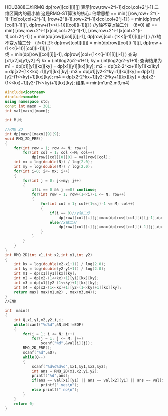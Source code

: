 HDU2888二维RMQ
dp[row][col][i][j] 表示[row,row+2^i-1]x[col,col+2^j-1] 二维区间内的最小值
这是RMQ-ST算法的核心: 倍增思想
== min( [row,row+ 2^(i-1)-1]x[col,col+2^j-1], [row+2^(i-1),row+2^i-1]x[col,col+2^j-1] )
= min(dp[row][col][i-1][j], dp[row+(1<<(i-1))][col][i-1][j] )
//y轴不变,x轴二分　（i!=0)
或
== min( [row,row+2^i-1]x[col,col+2^(j-1)-1],  [row,row+2^i-1]x[col+2^(i-1),col+2^j-1] )
= min(dp[row][col][i][j-1], dp[row][col+(1<<(j-1))][i][j-1] ) 
//x轴不变,y轴二分　(j!=0)
即:
dp[row][col][i][j] = min(dp[row][col][i-1][j], dp[row + (1<<(i-1))][col][i-1][j] )   
             或    = min(dp[row][col][i][j-1], dp[row][col+(1<<(j-1))][i][j-1] )
查询[x1,x2]x[y1,y2]
令 kx = (int)log2(x2-x1+1);
   ky = (int)log2(y2-y1+1);
查询结果为
   m1 = dp[x1][y1][kx][ky]                    = dp[x1][y1][kx][ky];
   m2 = dp[x2-2^kx+1][y1][kx]ky]              = dp[x2-(1<<kx)+1][y1][kx][ky];
   m3 = dp[x1][y2-2^ky+1][kx][ky]             = dp[x1][y2-(1<<ky)+1][kx][ky];
   m4 = dp[x2-2^kx+1][y2-2^ky+1][kx][ky]      = dp[x2-(1<<kx)+1][y2-(1<<ky)+1][kx][ky];
结果 = min(m1,m2,m3,m4)

```c++
#include<iostream>
#include<cmath>
using namespace std;
const int maxn = 301;
int val[maxn][maxn];
 
int M,N;
 
//RMQ 2D
int dp[maxn][maxn][9][9];
void RMQ_2D_PRE()
{
	for(int row = 1; row <= N; row++)
		for(int col = 1; col <=M; col++)
			dp[row][col][0][0] = val[row][col];
    int mx = log(double(N)) / log(2.0);
    int my = log(double(M)) / log(2.0);
    for(int i=0; i<= mx; i++)
	{
        for(int j = 0; j<=my; j++)
        {
			if(i == 0 && j ==0) continue;
            for(int row = 1; row+(1<<i)-1 <= N; row++)
			{
				for(int col = 1; col+(1<<j)-1 <= M; col++)
				{
					if(i == 0)//y轴二分
						dp[row][col][i][j]=max(dp[row][col][i][j-1],dp[row][col+(1<<(j-1))][i][j-1]);  
					else//x轴二分
						dp[row][col][i][j]=max(dp[row][col][i-1][j],dp[row+(1<<(i-1))][col][i-1][j]);  
				}
            }
		}
	}
}
int RMQ_2D(int x1,int x2,int y1,int y2)
{
	int kx = log(double(x2-x1+1)) / log(2.0);
    int ky = log(double(y2-y1+1)) / log(2.0);
	int m1 = dp[x1][y1][kx][ky];
	int m2 = dp[x2-(1<<kx)+1][y1][kx][ky];
	int m3 = dp[x1][y2-(1<<ky)+1][kx][ky];
	int m4 = dp[x2-(1<<kx)+1][y2-(1<<ky)+1][kx][ky];
    return max( max(m1,m2) , max(m3,m4));
}
//END
 
int  main()
{
	int Q,x1,y1,x2,y2,i,j;
	while(scanf("%d%d",&N,&M)!=EOF)
	{
		for(i = 1; i <= N; i++)
			for(j = 1; j <= M; j++)
				scanf("%d",&val[i][j]);
        RMQ_2D_PRE();
		scanf("%d",&Q);
		while(Q--)
		{
			scanf("%d%d%d%d",&x1,&y1,&x2,&y2);
			int ans = RMQ_2D(x1,x2,y1,y2);
			printf("%d",ans);
			if(ans == val[x1][y1] || ans == val[x2][y1] || ans == val[x1][y2] || ans == val[x2][y2])
				printf(" yes\n");
			else printf(" no\n");
		}
	}
    return 0;
}  
```